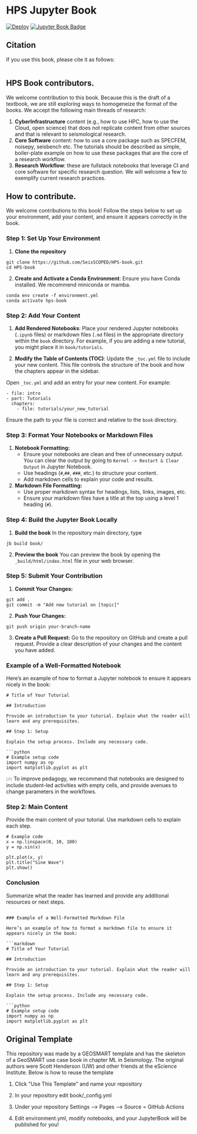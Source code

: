 # HPS Jupyter Book

[![Deploy](https://github.com/SeisSCOPED/HPS-book/actions/workflows/deploy.yaml/badge.svg)](https://github.com/SeisSCOPED/HPS-book/actions/workflows/deploy.yaml)
[![Jupyter Book Badge](https://jupyterbook.org/badge.svg)](https://SeisSCOPED/HPS-book)
<!-- [![Binder](https://mybinder.org/badge_logo.svg)](https://mybinder.org/v2/gh/geo-smart/simple-template/HEAD?labpath=book%2Fchapters) -->
<!-- [![GeoSMART Use Case](./book/img/use_case_badge.svg)](https://geo-smart.github.io/usecases) -->


## Citation

If you use this book, please cite it as follows:

```{bibliography}
```

## HPS Book contributors.

We welcome contribution to this book. Because this is the draft of a textbook, we are still exploring ways to homogeneize the format of the books. We accept the following main threads of research:
1. **CyberInfrastructure** content (e.g., how to use HPC, how to use the Cloud, open science) that does not replicate content from other sources and that is relevant to seismological research.
2. **Core Software** content: how to use a core package such as SPECFEM, noisepy, seisbench etc. The tutorials should be described as simple, boiler-plate example on how to use these packages that are the core of a research workflow.
3. **Research Workflow**: these are fullstack notebooks that leverage CI and core software for specific research question. We will welcome a few to exemplify current research practices.

## How to contribute.
We welcome contributions to this book! Follow the steps below to set up your environment, add your content, and ensure it appears correctly in the book.

### Step 1: Set Up Your Environment
1. **Clone the repository**
```
git clone https://github.com/SeisSCOPED/HPS-book.git
cd HPS-book
```
2. **Create and Activate a Conda Environment**: Ensure you have Conda installed. We recommend miniconda or mamba.
```
conda env create -f environment.yml
conda activate hps-book
```
### Step 2: Add Your Content
1. **Add Rendered Notebooks**: Place your rendered Jupyter notebooks (``.ipynb`` files) or markdown files (``.md`` files) in the appropriate directory within the ``book`` directory. For example, if you are adding a new tutorial, you might place it in ``book/tutorials``.

2. **Modify the Table of Contents (TOC)**: Update the ``_toc.yml`` file to include your new content. This file controls the structure of the book and how the chapters appear in the sidebar.

Open ``_toc.yml`` and add an entry for your new content. For example:
```
- file: intro
- part: Tutorials
  chapters:
    - file: tutorials/your_new_tutorial
```
Ensure the path to your file is correct and relative to the ``book`` directory.


### Step 3: Format Your Notebooks or Markdown Files
1. **Notebook Formatting:**
    * Ensure your notebooks are clean and free of unnecessary output. You can clear the output by going to ``Kernel -> Restart & Clear Output`` in Jupyter Notebook.
    * Use headings (``#``,``##``, ``###``, etc.) to structure your content.
    * Add markdown cells to explain your code and results.
2. **Markdown File Formatting:**
    * Use proper markdown syntax for headings, lists, links, images, etc.
    * Ensure your markdown files have a title at the top using a level 1 heading (``#``).

### Step 4: Build the Jupyter Book Locally
1. **Build the book**
In the repository main directory, type 
```
jb build book/
```
2. **Preview the book**
You can preview the book by opening the ``_build/html/index.html`` file in your web browser.


### Step 5: Submit Your Contribution
1. **Commit Your Changes:**
```
git add .
git commit -m "Add new tutorial on [topic]"
```
2. **Push Your Changes:**
```
git push origin your-branch-name
```
3. **Create a Pull Request:** Go to the repository on GitHub and create a pull request. Provide a clear description of your changes and the content you have added.

### Example of a Well-Formatted Notebook
Here’s an example of how to format a Jupyter notebook to ensure it appears nicely in the book:
```
# Title of Your Tutorial

## Introduction

Provide an introduction to your tutorial. Explain what the reader will learn and any prerequisites.

## Step 1: Setup

Explain the setup process. Include any necessary code.

```python
# Example setup code
import numpy as np
import matplotlib.pyplot as plt
```

::notes::
To improve pedagogy, we recommend that notebooks are designed to include student-led activities with empty cells, and provide avenues to change parameters in the workflows.

### Step 2: Main Content
Provide the main content of your tutorial. Use markdown cells to explain each step.
```
# Example code
x = np.linspace(0, 10, 100)
y = np.sin(x)

plt.plot(x, y)
plt.title("Sine Wave")
plt.show()
```
### Conclusion
Summarize what the reader has learned and provide any additional resources or next steps.
```

### Example of a Well-Formatted Markdown File

Here’s an example of how to format a markdown file to ensure it appears nicely in the book:

```markdown
# Title of Your Tutorial

## Introduction

Provide an introduction to your tutorial. Explain what the reader will learn and any prerequisites.

## Step 1: Setup

Explain the setup process. Include any necessary code.

```python
# Example setup code
import numpy as np
import matplotlib.pyplot as plt
```



## Original Template
This repository was made by a GEOSMART template and has the skeleton of a GeoSMART use case book in chapter ML in Seismology. The original authors were Scott Henderson (UW) and other friends at the eScience Institute. Below is how to reuse the template<br>

1. Click "Use This Template" and name your repository

2. In your repository edit book/_config.yml

3. Under your repository Settings --> Pages --> Source = GitHub Actions

3. Edit environment.yml, modify notebooks, and your JupyterBook will be published for you! 

